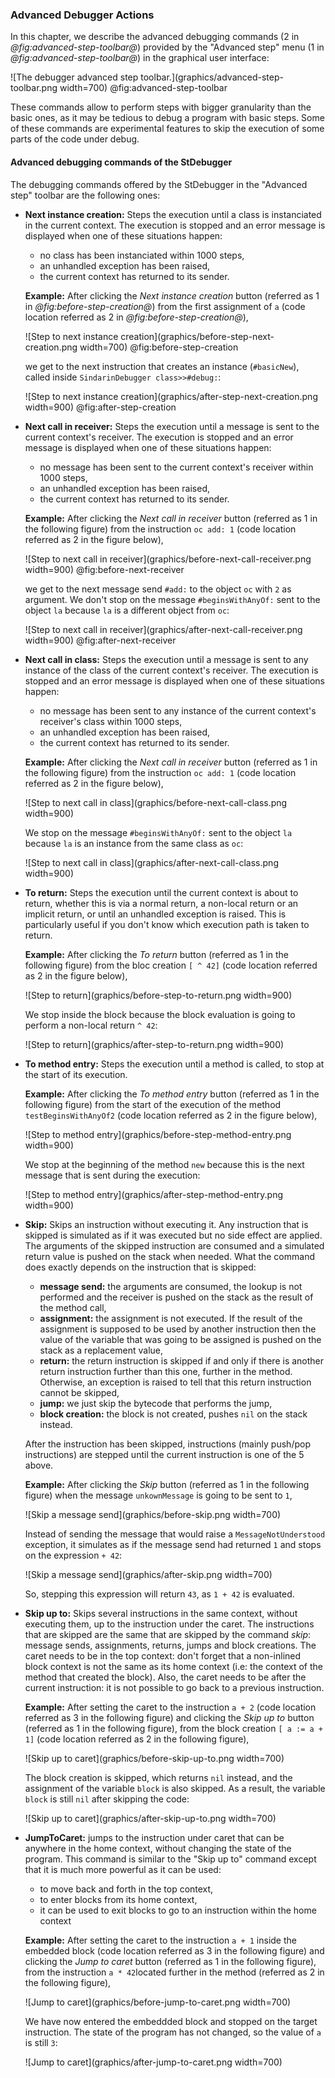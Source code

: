 ### Advanced Debugger Actions

In this chapter, we describe the advanced debugging commands (2 in *@fig:advanced-step-toolbar@*) provided by the "Advanced step" menu (1 in *@fig:advanced-step-toolbar@*) in the graphical user interface:

![The debugger advanced step toolbar.](graphics/advanced-step-toolbar.png width=700)
@fig:advanced-step-toolbar

These commands allow to perform steps with bigger granularity than the basic ones, as it may be tedious to debug a program with basic steps.
Some of these commands are experimental features to skip the execution of some parts of the code under debug.

#### Advanced debugging commands of the StDebugger

The debugging commands offered by the StDebugger in the "Advanced step" toolbar are the following ones:

* **Next instance creation:** Steps the execution until a class is instanciated in the current context.
    The execution is stopped and an error message is displayed when one of these situations happen:
    - no class has been instanciated within 1000 steps,
    - an unhandled exception has been raised,
    - the current context has returned to its sender.

    **Example:** 
    After clicking the *Next instance creation* button (referred as 1 in *@fig:before-step-creation@*) from the first assignment of `a` (code location referred as 2 in *@fig:before-step-creation@*),

    ![Step to next instance creation](graphics/before-step-next-creation.png width=700)
    @fig:before-step-creation

    we get to the next instruction that creates an instance (`#basicNew`), called inside `SindarinDebugger class>>#debug:`:

    ![Step to next instance creation](graphics/after-step-next-creation.png width=900)
    @fig:after-step-creation

* **Next call in receiver:** Steps the execution until a message is sent to the current context's receiver.
    The execution is stopped and an error message is displayed when one of these situations happen:
    - no message has been sent to the current context's receiver within 1000 steps,
    - an unhandled exception has been raised,
    - the current context has returned to its sender.

    **Example:**
    After clicking the *Next call in receiver* button (referred as 1 in the following figure) from the instruction `oc add: 1` (code location referred as 2 in the figure below),

    ![Step to next call in receiver](graphics/before-next-call-receiver.png width=900)
    @fig:before-next-receiver

    we get to the next message send `#add:` to the object `oc` with `2` as argument.
    We don't stop on the message `#beginsWithAnyOf:` sent to the object `la` because `la` is a different object from `oc`:

    ![Step to next call in receiver](graphics/after-next-call-receiver.png width=900)
    @fig:after-next-receiver

* **Next call in class:** Steps the execution until a message is sent to any instance of the class of the current context's receiver.
    The execution is stopped and an error message is displayed when one of these situations happen:
    - no message has been sent to any instance of the current context's receiver's class within 1000 steps,
    - an unhandled exception has been raised,
    - the current context has returned to its sender.

    **Example:**
    After clicking the *Next call in receiver* button (referred as 1 in the following figure) from the instruction `oc add: 1` (code location referred as 2 in the figure below),

    ![Step to next call in class](graphics/before-next-call-class.png width=900)

    We stop on the message `#beginsWithAnyOf:` sent to the object `la` because `la` is an instance from the same class as `oc`:

    ![Step to next call in class](graphics/after-next-call-class.png width=900)


* **To return:** Steps the execution until the current context is about to return, whether this is via a normal return, a non-local return or an implicit return, or until an unhandled exception is raised.
    This is particularly useful if you don't know which execution path is taken to return.

    **Example:**
    After clicking the *To return* button (referred as 1 in the following figure) from the bloc creation `[ ^ 42]` (code location referred as 2 in the figure below),

    ![Step to return](graphics/before-step-to-return.png width=900)

    We stop inside the block because the block evaluation is going to perform a non-local return `^ 42`:

    ![Step to return](graphics/after-step-to-return.png width=900)
   

* **To method entry:** Steps the execution until a method is called, to stop at the start of its execution.

    **Example:**
    After clicking the *To method entry* button (referred as 1 in the following figure) from the start of the execution of the method `testBeginsWithAnyOf2` (code location referred as 2 in the figure below),

    ![Step to method entry](graphics/before-step-method-entry.png width=900)

    We stop at the beginning of the method `new` because this is the next message that is sent during the execution:

    ![Step to method entry](graphics/after-step-method-entry.png width=900)

* **Skip:** Skips an instruction without executing it. 
    Any instruction that is skipped is simulated as if it was executed but no side effect are applied. The arguments of the skipped instruction are consumed and a simulated return value is pushed on the stack when needed.
    What the command does exactly depends on the instruction that is skipped:

    - **message send:** the arguments are consumed, the lookup is not performed and the receiver is pushed on the stack as the result of the method call,
    - **assignment:** the assignment is not executed. If the result of the assignment is supposed to be used by another instruction then the value of the variable that was going to be assigned is pushed on the stack as a replacement value,
    - **return:** the return instruction is skipped if and only if there is another return instruction further than this one, further in the method. Otherwise, an exception is raised to tell that this return instruction cannot be skipped,
    - **jump:** we just skip the bytecode that performs the jump,
    - **block creation:** the block is not created, pushes `nil` on the stack instead.

    After the instruction has been skipped, instructions (mainly push/pop instructions) are stepped until the current instruction is one of the 5 above.

    **Example:**
    After clicking the *Skip* button (referred as 1 in the following figure) when the message `unkownMessage` is going to be sent to `1`,

    ![Skip a message send](graphics/before-skip.png width=700)

    Instead of sending the message that would raise a `MessageNotUnderstood` exception, it simulates as if the message send had returned `1` and stops on the expression `+ 42`: 

    ![Skip a message send](graphics/after-skip.png width=700)
    
    So, stepping this expression will return `43`, as `1 + 42` is evaluated.




* **Skip up to:** Skips several instructions in the same context, without executing them, up to the instruction under the caret.
    The instructions that are skipped are the same that are skipped by the command *skip*: message sends, assignments, returns, jumps and block creations.
    The caret needs to be in the top context: don't forget that a non-inlined block context is not the same as its home context (i.e: the context of the method that created the block).
    Also, the caret needs to be after the current instruction: it is not possible to go back to a previous instruction.

    **Example:**
    After setting the caret to the instruction `a + 2` (code location referred as 3 in the following figure) and clicking the *Skip up to* button (referred as 1 in the following figure), from the block creation `[ a := a + 1]` (code location referred as 2 in the following figure),

    ![Skip up to caret](graphics/before-skip-up-to.png width=700)

    The block creation is skipped, which returns `nil` instead, and the assignment of the variable `block` is also skipped. As a result, the variable `block` is still `nil` after skipping the code:

    ![Skip up to caret](graphics/after-skip-up-to.png width=700)

* **JumpToCaret:** jumps to the instruction under caret that can be anywhere in the home context, without changing the state of the program.
    This command is similar to the "Skip up to" command except that it is much more powerful as it can be used:
    - to move back and forth in the top context,
    - to enter blocks from its home context,
    - it can be used to exit blocks to go to an instruction within the home context

    **Example:**
    After setting the caret to the instruction `a + 1` inside the embedded block (code location referred as 3 in the following figure) and clicking the *Jump to caret* button (referred as 1 in the following figure), from the instruction `a * 42`located further in the method (referred as 2 in the following figure),

    ![Jump to caret](graphics/before-jump-to-caret.png width=700)

    We have now entered the embeddded block and stopped on the target instruction. The state of the program has not changed, so the value of `a` is still `3`:

    ![Jump to caret](graphics/after-jump-to-caret.png width=700)



